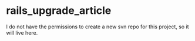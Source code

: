 rails_upgrade_article
=====================

I do not have the permissions to create a new svn repo for this project, so it will live here.
